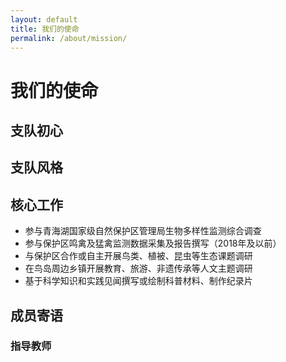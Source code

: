 ```yaml
---
layout: default
title: 我们的使命
permalink: /about/mission/
---
```


# 我们的使命

## 支队初心

## 支队风格

## 核心工作
* 参与青海湖国家级自然保护区管理局生物多样性监测综合调查
* 参与保护区鸣禽及猛禽监测数据采集及报告撰写（2018年及以前）
* 与保护区合作或自主开展鸟类、植被、昆虫等生态课题调研
* 在鸟岛周边乡镇开展教育、旅游、非遗传承等人文主题调研
* 基于科学知识和实践见闻撰写或绘制科普材料、制作纪录片

## 成员寄语

### 指导教师
